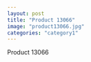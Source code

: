 ```yaml
---
layout: post
title: "Product 13066"
image: "product13066.jpg"
categories: "category1"
---
```

Product 13066
